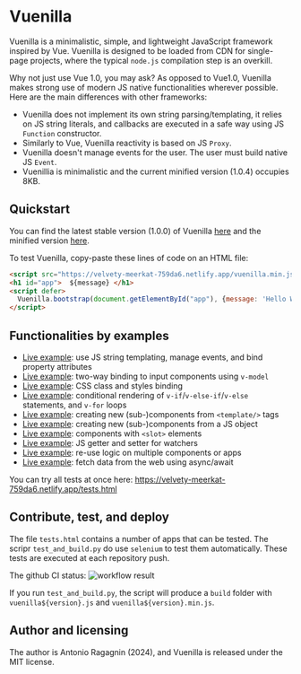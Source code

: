 # Vuenilla

Vuenilla is a minimalistic, simple, and lightweight JavaScript framework inspired by Vue. Vuenilla is designed to be loaded from CDN for single-page projects, where the typical `node.js` compilation step is an overkill.

Why not just use Vue 1.0, you may ask? As opposed to Vue1.0, Vuenilla makes strong use of modern JS native functionalities wherever possible. Here are the main differences with other frameworks:

- Vuenilla does not implement its own string parsing/templating, it relies on JS string literals, and callbacks are executed in a safe way using JS `Function` constructor.
- Similarly to Vue, Vuenilla reactivity is based on JS `Proxy`.
- Vuenilla doesn't manage events for the user. The user must build native JS `Event`.  
- Vuenillia is minimalistic and the current minified version (1.0.4) occupies 8KB.

 
## Quickstart

You can find the latest stable version (1.0.0) of Vuenilla [here](https://velvety-meerkat-759da6.netlify.app/vuenilla.js) and the minified version [here](https://velvety-meerkat-759da6.netlify.app/vuenilla.min.js).

To test Vuenilla, copy-paste these lines of code on an HTML file:

```html
<script src="https://velvety-meerkat-759da6.netlify.app/vuenilla.min.js"></script> 
<h1 id="app">  ${message} </h1>
<script defer>
  Vuenilla.bootstrap(document.getElementById("app"), {message: 'Hello World!'})
</script>
```

## Functionalities by examples

- [Live example](https://jsfiddle.net/aragagnin/puh8ocdt/4/): use JS string templating, manage events, and bind property attributes
- [Live example](https://jsfiddle.net/aragagnin/jyfpht6q/1/): two-way binding to input components using `v-model`
- [Live example](https://jsfiddle.net/aragagnin/5yLq8w2v/8/): CSS class and styles binding
- [Live example](https://jsfiddle.net/aragagnin/xvakr2yp/4/): conditional rendering of `v-if`/`v-else-if`/`v-else` statements, and `v-for` loops
- [Live example](https://jsfiddle.net/aragagnin/mbdwje6a/15/): creating new (sub-)components from `<template/>` tags
- [Live example](https://jsfiddle.net/aragagnin/93q7ze1h/6/): creating new (sub-)components from a JS object
- [Live example](https://jsfiddle.net/aragagnin/gec8tvmh/19/): components with `<slot>` elements
- [Live example](https://jsfiddle.net/aragagnin/row1shjc/14/): JS getter and setter for watchers
- [Live example](https://jsfiddle.net/aragagnin/m38Lbgdo/9/): re-use logic on multiple components or apps
- [Live example](https://jsfiddle.net/aragagnin/xLhtuvw9/2/): fetch data from the web using async/await

You can try all tests at once here: https://velvety-meerkat-759da6.netlify.app/tests.html

## Contribute, test, and deploy

The file `tests.html` contains a number of apps that can be tested. The scripr `test_and_build.py` do use `selenium` to test them automatically. These tests are executed at each repository push. 

The github CI status: ![workflow result](https://github.com/aragagnin/vuenilla/actions/workflows/main.yml/badge.svg)

If you run `test_and_build.py`, the script will produce a `build` folder with `vuenilla${version}.js` and `vuenilla${version}.min.js`.

## Author and licensing

The author is Antonio Ragagnin (2024), and Vuenilla is released under the MIT license.




